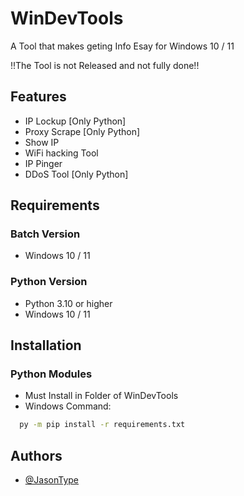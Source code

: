 
# WinDevTools

A Tool that makes geting Info Esay for Windows 10 / 11

!!The Tool is not Released and not fully done!!

## Features

- IP Lockup [Only Python] 
- Proxy Scrape [Only Python]
- Show IP
- WiFi hacking Tool
- IP Pinger
- DDoS Tool [Only Python]


## Requirements
### Batch Version
- Windows 10 / 11
### Python Version
- Python 3.10 or higher
- Windows 10 / 11
## Installation

### Python Modules


- Must Install in Folder of WinDevTools
- Windows Command:
```bash
  py -m pip install -r requirements.txt
```
    
## Authors

- [@JasonType](https://www.github.com/JasonType)

